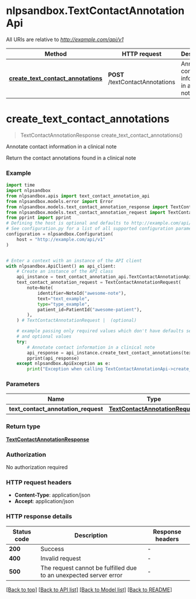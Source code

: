 # nlpsandbox.TextContactAnnotationApi

All URIs are relative to *http://example.com/api/v1*

Method | HTTP request | Description
------------- | ------------- | -------------
[**create_text_contact_annotations**](TextContactAnnotationApi.md#create_text_contact_annotations) | **POST** /textContactAnnotations | Annotate contact information in a clinical note


# **create_text_contact_annotations**
> TextContactAnnotationResponse create_text_contact_annotations()

Annotate contact information in a clinical note

Return the contact annotations found in a clinical note

### Example

```python
import time
import nlpsandbox
from nlpsandbox.apis import text_contact_annotation_api
from nlpsandbox.models.error import Error
from nlpsandbox.models.text_contact_annotation_response import TextContactAnnotationResponse
from nlpsandbox.models.text_contact_annotation_request import TextContactAnnotationRequest
from pprint import pprint
# Defining the host is optional and defaults to http://example.com/api/v1
# See configuration.py for a list of all supported configuration parameters.
configuration = nlpsandbox.Configuration(
    host = "http://example.com/api/v1"
)


# Enter a context with an instance of the API client
with nlpsandbox.ApiClient() as api_client:
    # Create an instance of the API class
    api_instance = text_contact_annotation_api.TextContactAnnotationApi(api_client)
    text_contact_annotation_request = TextContactAnnotationRequest(
        note=Note(
            identifier=NoteId("awesome-note"),
            text="text_example",
            type="type_example",
            patient_id=PatientId("awesome-patient"),
        ),
    ) # TextContactAnnotationRequest |  (optional)

    # example passing only required values which don't have defaults set
    # and optional values
    try:
        # Annotate contact information in a clinical note
        api_response = api_instance.create_text_contact_annotations(text_contact_annotation_request=text_contact_annotation_request)
        pprint(api_response)
    except nlpsandbox.ApiException as e:
        print("Exception when calling TextContactAnnotationApi->create_text_contact_annotations: %s\n" % e)
```


### Parameters

Name | Type | Description  | Notes
------------- | ------------- | ------------- | -------------
 **text_contact_annotation_request** | [**TextContactAnnotationRequest**](TextContactAnnotationRequest.md)|  | [optional]

### Return type

[**TextContactAnnotationResponse**](TextContactAnnotationResponse.md)

### Authorization

No authorization required

### HTTP request headers

 - **Content-Type**: application/json
 - **Accept**: application/json


### HTTP response details
| Status code | Description | Response headers |
|-------------|-------------|------------------|
**200** | Success |  -  |
**400** | Invalid request |  -  |
**500** | The request cannot be fulfilled due to an unexpected server error |  -  |

[[Back to top]](#) [[Back to API list]](../README.md#documentation-for-api-endpoints) [[Back to Model list]](../README.md#documentation-for-models) [[Back to README]](../README.md)

